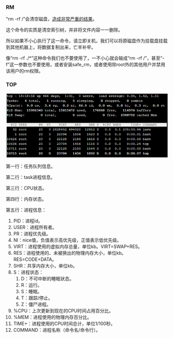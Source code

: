### RM

“rm -rf /”会清空磁盘，[造成非常严重的结果](https://www.zhihu.com/question/29438735/answer/1828100420)。

这个命令的实质是清空索引树，并非将文件内容一一删除。

所以如果不小心执行了这一命令，请立即关机，我们可以将原磁盘作为挂载盘挂载到其他机器上，将数据复制出来，亡羊补牢。

像“rm -rf ./*”这种命令我们也不要使用了，一不小心就会输成“rm -rf /”，甚至“-f”这一参数也不要使用，或者安装safe_rm，或者使用除root外的其他用户并禁用该用户的rm权限。



### TOP

![image](../images/10/linux-command-top.png)

第一行：任务队列信息。

第二行：task进程信息。

第三行：CPU状态。

第四行：内存状态。

第五行：进程信息：

1. PID：进程id。
2. USER：进程所有者。
3. PR：进程优先级。
4. NI：nice值，负值表示高优先级，正值表示低优先级。
5. VIRT：进程使用的虚拟内存总量，单位kb。VIRT=SWAP+RES。
6. RES：进程使用的、未被换出的物理内存大小，单位kb。RES=CODE+DATA。
7. SHR：共享内存大小，单位kb。
8. S：进程状态：
   1. D：不可中断的睡眠状态。
   2. R：运行。
   3. S：睡眠。
   4. T：跟踪/停止。
   5. Z：僵尸进程。
9. %CPU：上次更新到现在的CPU时间占用百分比。
10. %MEM：进程使用的物理内存百分比。
11. TIME+：进程使用的CPU时间总计，单位1/100秒。
12. COMMAND：进程名称（命令名/命令行）。

